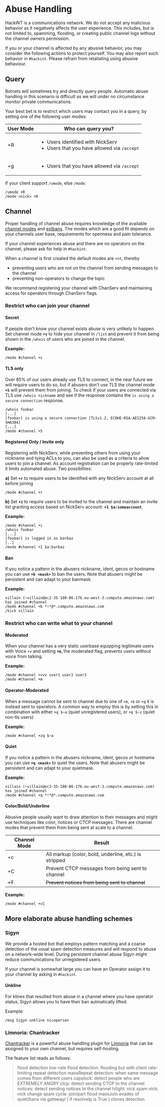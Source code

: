 # Abuse Handling

HackiNT is a communications network. We do not accept any malicious behavior as it negatively affects the user experience. This includes, but is not limited to, spamming, flooding, or creating public channel logs without the channel owners permission.

If you or your channel is affected by any abusive behavior, you may consider the following actions to protect yourself. You may also report such behavior in `#hackint`. Please refrain from retaliating using abusive behaviour.


## Query

Botnets will sometimes try and directly query people. Automatic abuse handling in this scenario is difficult as we will under no circumstance monitor private communications.

Your best bet is to restrict which users may contact you in a query, by setting one of the following user modes:

| User Mode | Who can query you? |
| --------- | ----------- |
| +R        | <ul><li>Users identified with NickServ</li><li>Users that you have allowed via `/accept`</li></ul> |
| +g        | <ul><li>Users that you have allowed via `/accept`</li></ul> |

If your client support `/umode`, else `/mode`:
```
/umode +R
/mode <nick> +R
```


## Channel

Proper handling of channel abuse requires knowledge of the available [channel modes](/cmodes) and [extbans](/extban). The modes which are a good fit depends on your channels user base, requirements for openness and pain tolerance.

If your channel experiences abuse and there are no operators on the channel, please ask for help in `#hackint`.

When a channel is first created the default modes are `+nt`, thereby
  - preventing users who are not on the channel from sending messages to the channel
  - preventing non-operators to change the topic

We recommend registering your channel with ChanServ and maintaining access for operators through ChanServ flags.

### Restrict who can join your channel

#### Secret

If people don't know your channel exists abuse is very unlikely to happen. Set channel mode **`+s`** to hide your channel in `/list` and prevent it from being shown in the `/whois` of users who are joined in the channel.

**Example:**
```
/mode #channel +s
```

#### TLS only

Over 85% of our users already use TLS to connect, in the near future we will require users to do so, but if abusers don't use TLS the channel mode **`+S`** will prevent them from joining. To check if your users are connected via TLS use `/whois nickname` and see if the response contains the `is using a secure connection` response.

```
/whois foobar
[...]
[foobar] is using a secure connection [TLSv1.2, ECDHE-RSA-AES256-GCM-SHA384]
[...]
/mode #channel +S
```

#### Registered Only / Invite only

Registering with NickServ, while preventing others from using your nickname and tying ACLs to you, can also be used as a criteria to allow users to join a channel. As account registration can be properly rate-limited it limits automated abuse. Two possiblities:

**a)** Set **`+r`** to require users to be identified with any NickServ account at all before joining
```
/mode #channel +r
```
  
**b)** Set **`+i`** to require users to be invited to the channel and maintain an invite list granting access based on NickServ account: **`+I $a:someaccount`**.
  
**Example:**
```
/mode #channel +i
/whois foobar
[...]
[foobar] is logged in as barbaz
[..]
/mode #channel +I $a:barbaz
```

#### Ban
 
If you notice a pattern in the abusers nickname, ident, gecos or hostname you can use **`+b <mask>`** to ban the users. Note that abusers might be persistent and can adapt to your banmask.

**Example:**
```
villain (~villain@ec2-35-180-86-176.eu-west-3.compute.amazonaws.com) has joined #channel
/mode #channel +b *!*@*.compute.amazonaws.com
/kick villain
```
  

### Restrict who can write what to your channel

#### Moderated

When your channel has a very static userbase equipping legitimate users with Voice ``+v`` and setting **`+m`**, the moderated flag, prevents users without voice from talking.

**Example:**
```
/mode #channel +vvv user1 user2 user3
/mode #channel +m
```

#### Operator-Moderated

When a message cannot be sent to channel due to one of `+m`, `+b` or `+q` it is instead sent to operators. A common way to employ this is by setting this in combination with either `+q $~a` (quiet unregistered users), or `+q $~z` (quiet non-tls users) 
    
**Example:**
```
/mode #channel +zq $~a
```

#### Quiet

If you notice a pattern in the abusers nickname, ident, gecos or hostname you can use **`+q <mask>`** to quiet the users. Note that abusers might be persistent and can adapt to your quietmask.

**Example:**
```
villain (~villain@ec2-35-180-86-176.eu-west-3.compute.amazonaws.com) has joined #channel
/mode #channel +q *!*@*.compute.amazonaws.com
```

#### Color/Bold/Underline

Abusive people usually want to draw attention to their messages and might use techniques like color, notices or CTCP messages. There are channel modes that prevent them from being sent at scale to a channel.

| Channel Mode | Result |
| --- | --- |
| +c | All markup (color, bold, underline, etc.) is stripped |
| +C | Prevent CTCP messages from being sent to channel |
| <s>+T</s> | <s>Prevent notices from being sent to channel</s> | 

**Example:**
```
/mode #channel +cC
```


## More elaborate abuse handling schemes

### Sigyn

We provide a hosted bot that employs pattern matching and a coarse detection of the usual spam detection measures and will respond to abuse on a network-wide level.
During persistent channel abuse Sigyn might reduce communications for unregistered users.

If your channel is somewhat large you can have an Operator assign it to your channel by asking in `#hackint`.

#### Unkline

For klines that resulted from abuse in a channel where you have operator status, Sigyn allows you to have their ban autmatically lifted:

Example:
```
/msg Sigyn unkline niceperson
```


### Limnoria: Chantracker

[Chantracker](https://github.com/ncoevoet/ChanTracker) is a powerful abuse handling plugin for [Limnoria](https://github.com/ProgVal/Limnoria) that can be assigned to your own channel, but requires self-hosting.

The feature list reads as follows:
> flood detection
> low-rate flood detection: flooding but with client rate-limiting
> repeat detection
> massRepeat detection: when same message comes from different users
> capslock: detect people who are EXTREMELY ANGRY
> ctcp: detect sending CTCP to the channel
> notices: detect sending notices to the channel
> hilight: nick spam
> nick: nick change spam
> cycle: join/part flood
> massJoin
> evades of quiet/bans via gateway/ ( if resolveIp is True )
> clones detection





